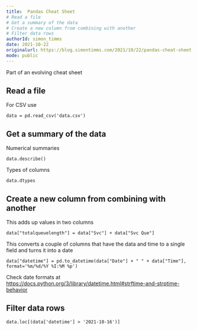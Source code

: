 ```yaml
---
title:  Pandas Cheat Sheet
# Read a file 
# Get a summary of the data 
# Create a new column from combining with another 
# Filter data rows 
authorId: simon_timms
date: 2021-10-22
originalurl: https://blog.simontimms.com/2021/10/22/pandas-cheat-sheet
mode: public
---
```




Part of an evolving cheat sheet

## Read a file 

For CSV use 

```
data = pd.read_csv('data.csv')
```

## Get a summary of the data 

Numerical summaries 

```
data.describe()
```

Types of columns 

```
data.dtypes
```

## Create a new column from combining with another 

This adds up values in two columns 

```
data["totalqueuelength"] = data["Svc"] + data["Svc Que"]
```

This converts a couple of columns that have the data and time to a single field and turns it into a date 

```
data["datetime"] = pd.to_datetime(data["Date"] + " " + data["Time"], format='%m/%d/%Y %I:%M %p')
```
Check date formats at https://docs.python.org/3/library/datetime.html#strftime-and-strptime-behavior

## Filter data rows 

```
data.loc[(data['datetime'] > '2021-10-16')]
```